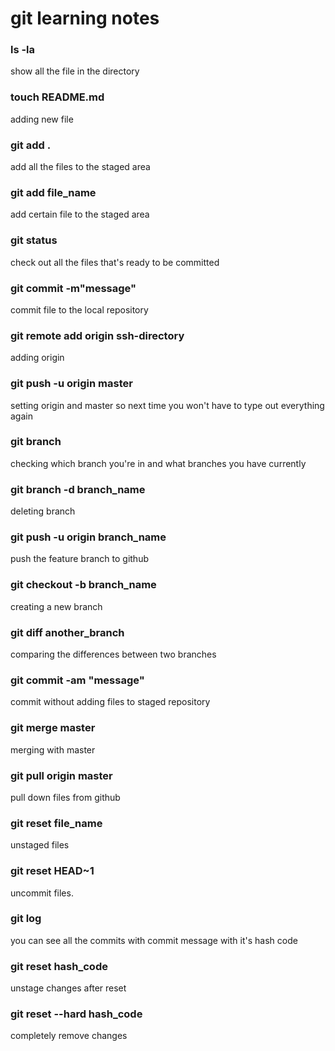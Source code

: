 # git learning notes

### ls -la  
show all the file in the directory

### touch README.md    
adding new file

### git add .    
add all the files to the staged area

### git add file_name    
add certain file to the staged area

### git status
check out all the files that's ready to be committed

### git commit -m"message"  
commit file to the local repository

### git remote add origin ssh-directory    
adding origin

### git push -u origin master
setting origin and master so next time you won't have to type out everything again

### git branch
checking which branch you're in and what branches you have currently

### git branch -d branch_name
deleting branch

### git push -u origin branch_name
push the feature branch to github

### git checkout -b branch_name
creating a new branch

### git diff another_branch 
comparing the differences between two branches

### git commit -am "message"
commit without adding files to staged repository

### git merge master
merging with master

### git pull origin master
pull down files from github

### git reset file_name
unstaged files

### git reset HEAD~1
uncommit files. 

### git log
you can see all the commits with commit message with it's hash code

### git reset hash_code
unstage changes after reset

### git reset --hard hash_code
completely remove changes
